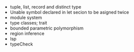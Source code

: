## 
* tuple, list, record and distinct type
* Unable symbol declared in let secion to be asigned twice
* module system
* type classes; trait
* bounded parametric polymorphism
* region inference
* lsp
* typeCheck